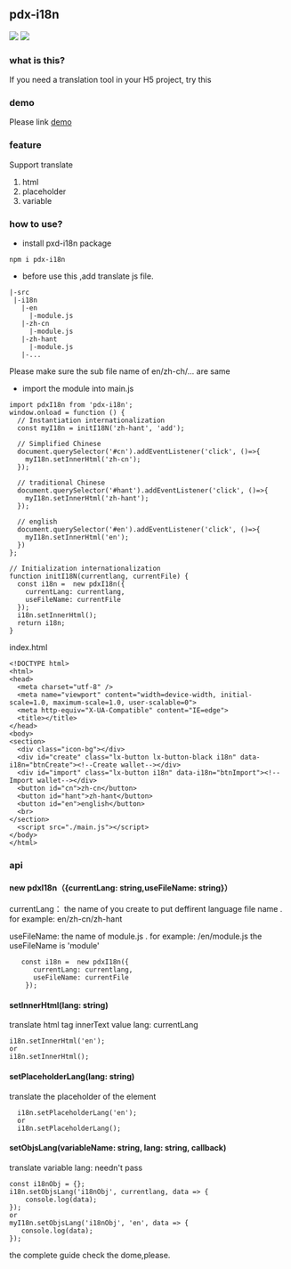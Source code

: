 ## pdx-i18n
![](https://img.shields.io/github/package-json/v/Tinalst/pdx-i18n.svg)
![](https://img.shields.io/bundlephobia/minzip/pdx-i18n.svg)
### what is this?
  If you need a translation tool in your H5 project, try this

### demo 
Please link [demo](https://github.com/Tinalst/learn-webpack4.x/tree/master/dynamic-import)

### feature
Support translate
  1. html
  2. placeholder
  3. variable
  
### how to use?
 + install pxd-i18n package
 ```
 npm i pdx-i18n
 ```
 + before use this ,add translate js file. 
 ```
|-src
  |-i18n
    |-en
      |-module.js
    |-zh-cn
      |-module.js
    |-zh-hant
      |-module.js
    |-...
```
Please make sure the sub file name of en/zh-ch/... are same
  +  import the module into main.js
  ```
  import pdxI18n from 'pdx-i18n';
  window.onload = function () {
    // Instantiation internationalization
    const myI18n = initI18N('zh-hant', 'add');
  
    // Simplified Chinese
    document.querySelector('#cn').addEventListener('click', ()=>{
      myI18n.setInnerHtml('zh-cn');
    });
  
    // traditional Chinese
    document.querySelector('#hant').addEventListener('click', ()=>{
      myI18n.setInnerHtml('zh-hant');
    });
  
    // english
    document.querySelector('#en').addEventListener('click', ()=>{
      myI18n.setInnerHtml('en');
    })
  };
  
  // Initialization internationalization
  function initI18N(currentlang, currentFile) {
    const i18n =  new pdxI18n({
      currentLang: currentlang,
      useFileName: currentFile
    });
    i18n.setInnerHtml();
    return i18n;
  }

```

index.html
```
<!DOCTYPE html>
<html>
<head>
  <meta charset="utf-8" />
  <meta name="viewport" content="width=device-width, initial-scale=1.0, maximum-scale=1.0, user-scalable=0">
  <meta http-equiv="X-UA-Compatible" content="IE=edge">
  <title></title>
</head>
<body>
<section>
  <div class="icon-bg"></div>
  <div id="create" class="lx-button lx-button-black i18n" data-i18n="btnCreate"><!--Create wallet--></div>
  <div id="import" class="lx-button i18n" data-i18n="btnImport"><!--Import wallet--></div>
  <button id="cn">zh-cn</button>
  <button id="hant">zh-hant</button>
  <button id="en">english</button>
  <br>
</section>
  <script src="./main.js"></script>
</body>
</html>

```

### api
#### new pdxI18n（{currentLang: string,useFileName: string}）
currentLang： the name of you create to put deffirent language file name .
              for example: en/zh-cn/zh-hant
              
useFileName: the name of module.js .
              for example: /en/module.js
              the useFileName is 'module'
```
   const i18n =  new pdxI18n({
      currentLang: currentlang,
      useFileName: currentFile
    });
```
#### setInnerHtml(lang: string)
  translate html tag innerText value 
  lang: currentLang
```
i18n.setInnerHtml('en');
or
i18n.setInnerHtml();
```
#### setPlaceholderLang(lang: string)
  translate the placeholder of the element
```
  i18n.setPlaceholderLang('en');
  or
  i18n.setPlaceholderLang();
```
  
#### setObjsLang(variableName: string, lang: string, callback)
  translate variable
  lang: needn't pass
```
const i18nObj = {};
i18n.setObjsLang('i18nObj', currentlang, data => {
    console.log(data);
});
or
myI18n.setObjsLang('i18nObj', 'en', data => {
   console.log(data);
});
```

the complete guide check the dome,please. 
